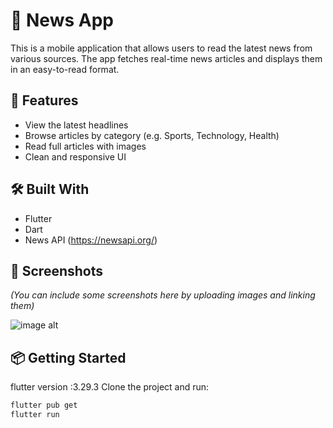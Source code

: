 # 📰 News App

This is a mobile application that allows users to read the latest news from various sources. The app fetches real-time news articles and displays them in an easy-to-read format.

## 🚀 Features

- View the latest headlines
- Browse articles by category (e.g. Sports, Technology, Health)
- Read full articles with images
- Clean and responsive UI

## 🛠️ Built With

- Flutter
- Dart
- News API (https://newsapi.org/)

## 📱 Screenshots

*(You can include some screenshots here by uploading images and linking them)*

![image alt](https://github.com/Moawiah999/News-application/tree/9c3dfe17e8c298a199b2a8bb9beeff1028b43604/Screenshots)

## 📦 Getting Started
flutter version :3.29.3
Clone the project and run:

```bash
flutter pub get
flutter run
